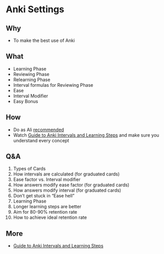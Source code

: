 # Anki Settings

## Why 

* To make the best use of Anki

## What 

* Learning Phase
* Reviewing Phase
* Relearning Phase
* Interval formulas for Reviewing Phase
* Ease
* Interval Modifier
* Easy Bonus

## How 

* Do as Ali [recommended](https://www.skillshare.com/classes/Learn-Anything-With-Flashcards-The-Ultimate-Guide-To-Anki/1530220171/projects?teacherRef=3785132&via=teacher-referral&utm_campaign=teacher-referral&utm_source=ShortUrl&utm_medium=teacher-referral)
* Watch [Guide to Anki Intervals and Learning Steps](https://www.youtube.com/watch?v=1XaJjbCSXT0) and make sure you understand every concept

## Q&A 

1. Types of Cards
2. How intervals are calculated (for graduated cards)
3. Ease factor vs. Interval modifier
4. How answers modify ease factor (for graduated cards)
5. How answers modify interval (for graduated cards)
6. Don’t get stuck in “Ease hell” 
7. Learning Phase
8. Longer learning steps are better
9. Aim for 80-90% retention rate
10. How to achieve ideal retention rate

## More 

* [Guide to Anki Intervals and Learning Steps](https://www.youtube.com/watch?v=1XaJjbCSXT0)